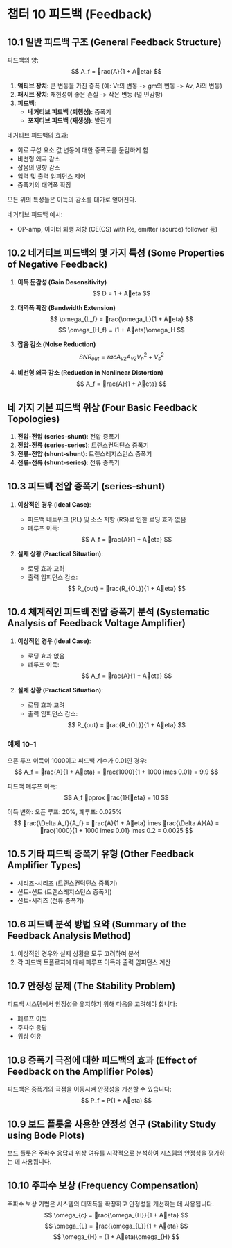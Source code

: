 
# 챕터 10 피드백 (Feedback)

## 10.1 일반 피드백 구조 (General Feedback Structure)
피드백의 양:
$$
A_f = rac{A}{1 + Aeta}
$$

1. **액티브 장치**: 큰 변동을 가진 증폭 (예: Vt의 변동 -> gm의 변동 -> Av, Ai의 변동)
2. **패시브 장치**: 재현성이 좋은 손실 -> 작은 변동 (덜 민감함)
3. **피드백**:
   - **네거티브 피드백 (퇴행성)**: 증폭기
   - **포지티브 피드백 (재생성)**: 발진기

네거티브 피드백의 효과:
- 회로 구성 요소 값 변동에 대한 증폭도를 둔감하게 함
- 비선형 왜곡 감소
- 잡음의 영향 감소
- 입력 및 출력 임피던스 제어
- 증폭기의 대역폭 확장

모든 위의 특성들은 이득의 감소를 대가로 얻어진다.

네거티브 피드백 예시:
- OP-amp, 이미터 퇴행 저항 (CE(CS) with Re, emitter (source) follower 등)

## 10.2 네거티브 피드백의 몇 가지 특성 (Some Properties of Negative Feedback)

1. **이득 둔감성 (Gain Desensitivity)**
   $$
   D = 1 + Aeta
   $$

2. **대역폭 확장 (Bandwidth Extension)**
   $$
   \omega_{L_f} = rac{\omega_L}{1 + Aeta}
   $$
   $$
   \omega_{H_f} = (1 + Aeta)\omega_H
   $$

3. **잡음 감소 (Noise Reduction)**
   $$
   SNR_{out} = rac{A_{v2}}{A_{v2}V_n^2 + V_s^2}
   $$

4. **비선형 왜곡 감소 (Reduction in Nonlinear Distortion)**
   $$
   A_f = rac{A}{1 + Aeta}
   $$

## 네 가지 기본 피드백 위상 (Four Basic Feedback Topologies)

1. **전압-전압 (series-shunt)**: 전압 증폭기
2. **전압-전류 (series-series)**: 트랜스컨덕턴스 증폭기
3. **전류-전압 (shunt-shunt)**: 트랜스레지스턴스 증폭기
4. **전류-전류 (shunt-series)**: 전류 증폭기

## 10.3 피드백 전압 증폭기 (series-shunt)

1. **이상적인 경우 (Ideal Case)**:
   - 피드백 네트워크 (RL) 및 소스 저항 (RS)로 인한 로딩 효과 없음
   - 폐루프 이득:
     $$
     A_f = rac{A}{1 + Aeta}
     $$

2. **실제 상황 (Practical Situation)**:
   - 로딩 효과 고려
   - 출력 임피던스 감소:
     $$
     R_{out} = rac{R_{OL}}{1 + Aeta}
     $$

## 10.4 체계적인 피드백 전압 증폭기 분석 (Systematic Analysis of Feedback Voltage Amplifier)

1. **이상적인 경우 (Ideal Case)**:
   - 로딩 효과 없음
   - 폐루프 이득:
     $$
     A_f = rac{A}{1 + Aeta}
     $$

2. **실제 상황 (Practical Situation)**:
   - 로딩 효과 고려
   - 출력 임피던스 감소:
     $$
     R_{out} = rac{R_{OL}}{1 + Aeta}
     $$

### 예제 10-1
오픈 루프 이득이 1000이고 피드백 계수가 0.01인 경우:
$$
A_f = rac{A}{1 + Aeta} = rac{1000}{1 + 1000 	imes 0.01} = 9.9
$$

피드백 폐루프 이득:
$$
A_f pprox rac{1}{eta} = 10
$$

이득 변화:
오픈 루프: 20%, 폐루프: 0.025%
$$
rac{\Delta A_f}{A_f} = rac{A}{1 + Aeta} 	imes rac{\Delta A}{A} = rac{1000}{1 + 1000 	imes 0.01} 	imes 0.2 = 0.0025
$$

## 10.5 기타 피드백 증폭기 유형 (Other Feedback Amplifier Types)

- 시리즈-시리즈 (트랜스컨덕턴스 증폭기)
- 션트-션트 (트랜스레지스턴스 증폭기)
- 션트-시리즈 (전류 증폭기)

## 10.6 피드백 분석 방법 요약 (Summary of the Feedback Analysis Method)

1. 이상적인 경우와 실제 상황을 모두 고려하여 분석
2. 각 피드백 토폴로지에 대해 폐루프 이득과 출력 임피던스 계산

## 10.7 안정성 문제 (The Stability Problem)

피드백 시스템에서 안정성을 유지하기 위해 다음을 고려해야 합니다:
- 폐루프 이득
- 주파수 응답
- 위상 여유

## 10.8 증폭기 극점에 대한 피드백의 효과 (Effect of Feedback on the Amplifier Poles)

피드백은 증폭기의 극점을 이동시켜 안정성을 개선할 수 있습니다:
$$
P_f = P(1 + Aeta)
$$

## 10.9 보드 플롯을 사용한 안정성 연구 (Stability Study using Bode Plots)

보드 플롯은 주파수 응답과 위상 여유를 시각적으로 분석하여 시스템의 안정성을 평가하는 데 사용됩니다.

## 10.10 주파수 보상 (Frequency Compensation)

주파수 보상 기법은 시스템의 대역폭을 확장하고 안정성을 개선하는 데 사용됩니다.
$$
\omega_{c} = rac{\omega_{H}}{1 + Aeta}
$$
$$
\omega_{L} = rac{\omega_{L}}{1 + Aeta}
$$
$$
\omega_{H} = (1 + Aeta)\omega_{H}
$$
